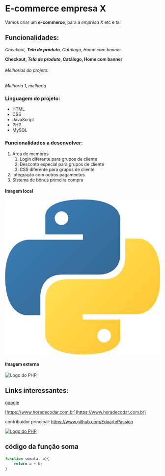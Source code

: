 # E-commerce empresa X

Vamos criar um **e-commerce**, para a *empresa X* etc e tal

## Funcionalidades:

_Checkout, **Tela de produto**, Catálogo, Home com banner_

**Checkout, _Tela de produto_, Catálogo, Home com banner**

###### Melhorias do projeto:

_Melhoria 1_, _melhoria_

### Linguagem do projeto:

* HTML
* CSS
* JavaScript
* PHP
* MySQL

### Funcionalidades a desenvolver:

1. Área de membros
    1. Login diferente para grupos de cliente
    2. Desconto especial para grupos de cliente
    3. CSS diferente para grupos de cliente
2. Integração com outros pagamentos
3. Sistema de bônus primeira compra

#### Imagem local

![Logo do Python](img/python.png)

#### Imagem externa

![Logo do PHP](https://upload.wikimedia.org/wikipedia/commons/2/27/PHP-logo.svg)

## Links interessantes:

[google](https://www.google.com)

[https://www.horadecodar.com.br](https://www.horadecodar.com.br)

contribuidor principal: https://www.github.com/EduartePassion

[![Logo do PHP](https://upload.wikimedia.org/wikipedia/commons/2/27/PHP-logo.svg)](https://www.github.com/EduartePassion)

## código da função soma

``` javascript
function soma(a, b){
    return a + b;
}
```